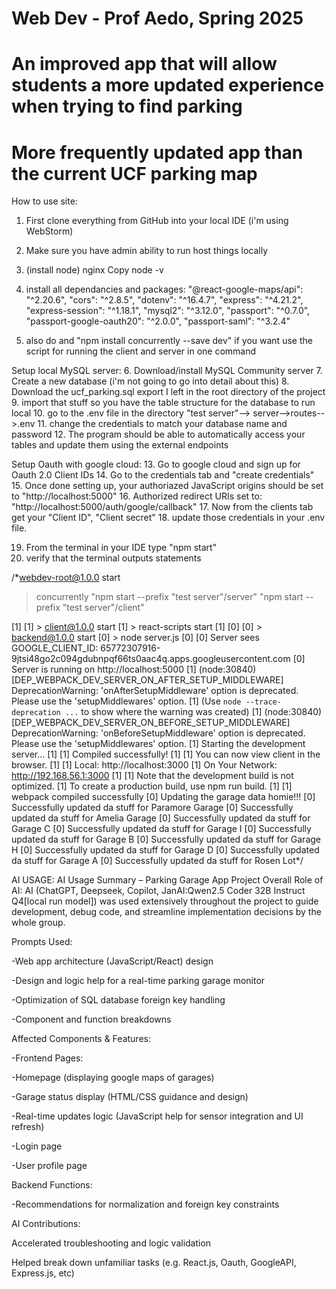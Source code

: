 # Web Dev - Prof Aedo, Spring 2025
# An improved app that will allow students a more updated experience when trying to find parking
# More frequently updated app than the current UCF parking map


How to use site:
1. First clone everything from GitHub into your local IDE (i'm using WebStorm)
2. Make sure you have admin ability to run host things locally

3. (install node) nginx Copy node -v

4. install all dependancies and packages:
	"@react-google-maps/api": "^2.20.6",
        "cors": "^2.8.5",
        "dotenv": "^16.4.7",
        "express": "^4.21.2",
        "express-session": "^1.18.1",
        "mysql2": "^3.12.0",
        "passport": "^0.7.0",
        "passport-google-oauth20": "^2.0.0",
        "passport-saml": "^3.2.4"
5. also do and "npm install concurrently --save dev" if you want use the script for running the client and server in one command

Setup local MySQL server:
6. Download/install MySQL Community server
7. Create a new database (i'm not going to go into detail about this)
8. Download the ucf_parking.sql export I left in the root directory of the project
9. import that stuff so you have the table structure for the database to run local
10. go to the .env file in the directory "test server"--> server-->routes-->.env
11. change the credentials to match your database name and password
12. The program should be able to automatically access your tables and update them using the external endpoints

Setup Oauth with google cloud:
13. Go to google cloud and sign up for Oauth 2.0 Client IDs
14. Go to the credentials tab and "create credentials"
15. Once done setting up, your authoriazed JavaScript origins should be set to "http://localhost:5000"
16. Authorized redirect URIs  set to: "http://localhost:5000/auth/google/callback"
17. Now from the clients tab get your "Client ID", "Client secret" 
18. update those credentials in your .env file.

19. From the terminal in  your IDE type "npm start"
20. verify that the terminal outputs statements 

/*webdev-root@1.0.0 start
> concurrently "npm start --prefix \"test server\"/server" "npm start --prefix \"test server\"/client"

[1] 
[1] > client@1.0.0 start
[1] > react-scripts start
[1]
[0]
[0] > backend@1.0.0 start
[0] > node server.js
[0]
[0] Server sees GOOGLE_CLIENT_ID: 65772307916-9jtsi48go2c094gdubnpqf66ts0aac4q.apps.googleusercontent.com
[0] Server is running on http://localhost:5000
[1] (node:30840) [DEP_WEBPACK_DEV_SERVER_ON_AFTER_SETUP_MIDDLEWARE] DeprecationWarning: 'onAfterSetupMiddleware' option is deprecated. Please use the 'setupMiddlewares' option.
[1] (Use `node --trace-deprecation ...` to show where the warning was created)
[1] (node:30840) [DEP_WEBPACK_DEV_SERVER_ON_BEFORE_SETUP_MIDDLEWARE] DeprecationWarning: 'onBeforeSetupMiddleware' option is deprecated. Please use the 'setupMiddlewares' option.
[1] Starting the development server...
[1]
[1] Compiled successfully!
[1]
[1] You can now view client in the browser.
[1]
[1]   Local:            http://localhost:3000
[1]   On Your Network:  http://192.168.56.1:3000
[1]
[1] Note that the development build is not optimized.
[1] To create a production build, use npm run build.
[1]
[1] webpack compiled successfully
[0] Updating the garage data homie!!!
[0] Successfully updated da stuff for Paramore Garage
[0] Successfully updated da stuff for Amelia Garage
[0] Successfully updated da stuff for Garage C
[0] Successfully updated da stuff for Garage I
[0] Successfully updated da stuff for Garage B
[0] Successfully updated da stuff for Garage H
[0] Successfully updated da stuff for Garage D
[0] Successfully updated da stuff for Garage A
[0] Successfully updated da stuff for Rosen Lot*/


AI USAGE:
AI Usage Summary – Parking Garage App Project
Overall Role of AI:
AI (ChatGPT, Deepseek, Copilot, JanAI:Qwen2.5 Coder 32B Instruct Q4[local run model]) was used extensively throughout the project to guide development, debug code, and streamline implementation decisions by the whole group.

Prompts Used:

-Web app architecture (JavaScript/React) design

-Design and logic help for a real-time parking garage monitor

-Optimization of SQL database foreign key handling

-Component and function breakdowns



Affected Components & Features:

-Frontend Pages:

-Homepage (displaying google maps of garages)

-Garage status display (HTML/CSS guidance and design)

-Real-time updates logic (JavaScript help for sensor integration and UI refresh)

-Login page

-User profile page


Backend Functions:

-Recommendations for normalization and foreign key constraints


AI Contributions:

Accelerated troubleshooting and logic validation

Helped break down unfamiliar tasks (e.g. React.js, Oauth, GoogleAPI, Express.js, etc)


